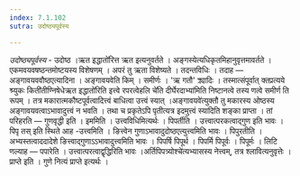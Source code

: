```yaml
---
index: 7.1.102
sutra: उदोष्ठ्यपूर्वस्य

---
```

_उदोष्ठ्यपूर्वस्य_ - उदोष्ठ ।ऋत इद्धातो॑रित्त ऋत इत्यनुवर्तते । अङ्गस्येत्यधिकृतमिहानुवृत्तमावर्तते । एकमवयवषष्ठन्तमोष्टयस्य विशेषणम् । अपरं तु ऋता विशेष्यते । तदन्तविधिः । तदाह — अङ्गावयववौष्ठएत्यादिना । अङ्गावयवेति किम्  । समीर्णः । 'ऋ गतौ' क्र्यादिः । तस्मात्संपूर्वात् क्तप्रत्यये	श्र्युकः किती॑तीण्निषेधेऋत इद्धातो॑रिति इत्त्वे रपरत्वेहलि चे॑ति दीर्घेरदाभ्या॑मिति निष्टानत्वे तस्य णत्वे समीर्ण ति रूपम् । तत्र मकारात्मकौष्टपूर्वत्वादित्त्वं बाधित्वा उत्त्वं स्यात् ।अङ्गावयवे॑त्युक्तौ तु मकारस्य ओष्ठस्य अङ्गावयवत्वाऽभावादुत्त्वं न भवति । तथा च प्रकृतेऽपि पृतीत्यत्र इदमुत्त्वं स्यादिति शङ्का प्राप्ता । तां परिहरति —  गुणवृद्धी इति । इममिति । उत्त्वविधिमित्यर्थः । पिपर्तीति । उत्त्वात्परकत्वाद्गुण इति भावः । पिपृ तस् इति स्थिते आह -उत्त्वमिति । ङित्त्वेन गुणाऽभावादुदोष्ठएत्युत्त्वमिति भावः । पिपुरतीति । अभ्यस्तत्वाददादेशे ङित्त्वाद्गुणाऽ‌ऽभावादुत्त्वमिति भावः । पिपर्षि पिपूर्थ । पिपर्मि पिपूर्वः । पिपूर्मः । लिटि णल्याह —  पपारेति । उत्त्वात्परत्वाद्वृद्धिरिति भावः ।अर्तिपिपत्र्योश्चे॑त्यभ्यासस्य नेत्त्वम्, तत्र श्लावित्यनुवृत्तेः । प्राप्ते इति । गुणे नित्यं प्राप्ते इत्यर्थः । 